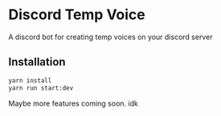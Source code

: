 # Discord Temp Voice

A discord bot for creating temp voices on your discord server

## Installation

```bash
yarn install
yarn run start:dev
```

Maybe more features coming soon. idk
